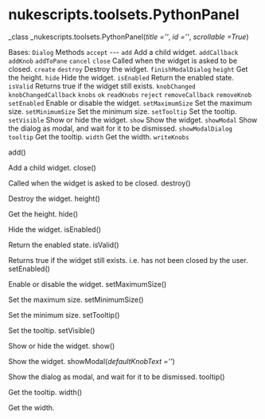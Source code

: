 # nukescripts.toolsets.PythonPanel
_class _nukescripts.toolsets.PythonPanel(_title =''_, _id =''_, _scrollable =True_)

Bases: `Dialog`
Methods
`accept` ---
`add`  Add a child widget.
`addCallback`
`addKnob`
`addToPane`
`cancel`
`close`  Called when the widget is asked to be closed.
`create`
`destroy`  Destroy the widget.
`finishModalDialog`
`height`  Get the height.
`hide`  Hide the widget.
`isEnabled`  Return the enabled state.
`isValid`  Returns true if the widget still exists.
`knobChanged`
`knobChangedCallback`
`knobs`
`ok`
`readKnobs`
`reject`
`removeCallback`
`removeKnob`
`setEnabled`  Enable or disable the widget.
`setMaximumSize`  Set the maximum size.
`setMinimumSize`  Set the minimum size.
`setTooltip`  Set the tooltip.
`setVisible`  Show or hide the widget.
`show`  Show the widget.
`showModal`  Show the dialog as modal, and wait for it to be dismissed.
`showModalDialog`
`tooltip`  Get the tooltip.
`width`  Get the width.
`writeKnobs`

add()

Add a child widget.
close()

Called when the widget is asked to be closed.
destroy()

Destroy the widget.
height()

Get the height.
hide()

Hide the widget.
isEnabled()

Return the enabled state.
isValid()

Returns true if the widget still exists. i.e. has not been closed by the user.
setEnabled()

Enable or disable the widget.
setMaximumSize()

Set the maximum size.
setMinimumSize()

Set the minimum size.
setTooltip()

Set the tooltip.
setVisible()

Show or hide the widget.
show()

Show the widget.
showModal(_defaultKnobText =''_)

Show the dialog as modal, and wait for it to be dismissed.
tooltip()

Get the tooltip.
width()

Get the width.